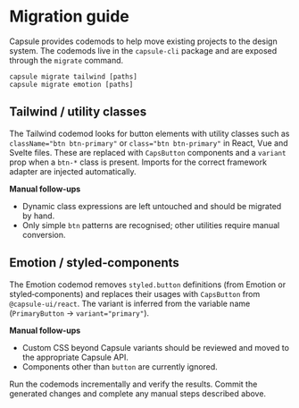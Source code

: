 # Migration guide

Capsule provides codemods to help move existing projects to the design system.
The codemods live in the `capsule-cli` package and are exposed through the
`migrate` command.

```
capsule migrate tailwind [paths]
capsule migrate emotion [paths]
```

## Tailwind / utility classes

The Tailwind codemod looks for button elements with utility classes such as
`className="btn btn-primary"` or `class="btn btn-primary"` in React, Vue and
Svelte files. These are replaced with `CapsButton` components and a `variant`
prop when a `btn-*` class is present. Imports for the correct framework
adapter are injected automatically.

**Manual follow‑ups**

- Dynamic class expressions are left untouched and should be migrated by hand.
- Only simple `btn` patterns are recognised; other utilities require manual
  conversion.

## Emotion / styled‑components

The Emotion codemod removes `styled.button` definitions (from Emotion or
styled‑components) and replaces their usages with `CapsButton` from
`@capsule-ui/react`. The variant is inferred from the variable name
(`PrimaryButton` → `variant="primary"`).

**Manual follow‑ups**

- Custom CSS beyond Capsule variants should be reviewed and moved to the
  appropriate Capsule API.
- Components other than `button` are currently ignored.

Run the codemods incrementally and verify the results. Commit the generated
changes and complete any manual steps described above.
